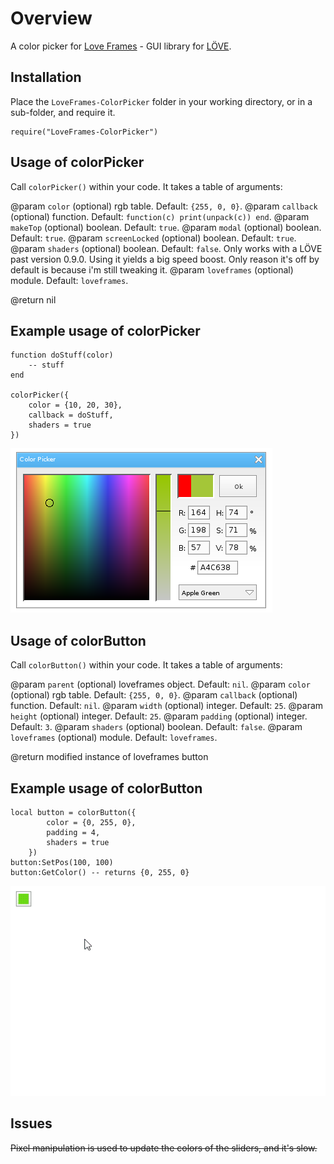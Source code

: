 # Overview
A color picker for [Love Frames](https://github.com/NikolaiResokav/LoveFrames) - GUI library for [LÖVE](http://www.love2d.org).

## Installation
Place the ``LoveFrames-ColorPicker`` folder in your working directory, or in a sub-folder, and require it.

	require("LoveFrames-ColorPicker")


## Usage of colorPicker
Call ``colorPicker()`` within your code. It takes a table of arguments:

@param ``color`` (optional) rgb table. Default: ``{255, 0, 0}``.
@param ``callback`` (optional) function. Default: ``function(c) print(unpack(c)) end``.
@param ``makeTop`` (optional) boolean. Default: ``true``.
@param ``modal`` (optional) boolean. Default: ``true``.
@param ``screenLocked`` (optional) boolean. Default: ``true``.
@param ``shaders`` (optional) boolean. Default: ``false``. Only works with a LÖVE past version 0.9.0. Using it yields a big speed boost. Only reason it's off by default is because i'm still tweaking it.
@param ``loveframes`` (optional) module. Default: ``loveframes``.

@return nil


## Example usage of colorPicker
	function doStuff(color)
		-- stuff
	end

	colorPicker({
		color = {10, 20, 30},
		callback = doStuff,
		shaders = true
	})

![Screenshot](colorPicker.png)


## Usage of colorButton
Call ``colorButton()`` within your code. It takes a table of arguments:

@param ``parent`` (optional) loveframes object. Default: ``nil``.
@param ``color`` (optional) rgb table. Default: ``{255, 0, 0}``.
@param ``callback`` (optional) function. Default: ``nil``.
@param ``width`` (optional) integer. Default: ``25``.
@param ``height`` (optional) integer. Default: ``25``.
@param ``padding`` (optional) integer. Default: ``3``.
@param ``shaders`` (optional) boolean. Default: ``false``.
@param ``loveframes`` (optional) module. Default: ``loveframes``.

@return modified instance of loveframes button

## Example usage of colorButton
	local button = colorButton({
			color = {0, 255, 0},
			padding = 4,
			shaders = true
		})
	button:SetPos(100, 100)
	button:GetColor() -- returns {0, 255, 0}

![Screenshot](colorButton.gif)


## Issues
~~Pixel manipulation is used to update the colors of the sliders, and it's slow.~~